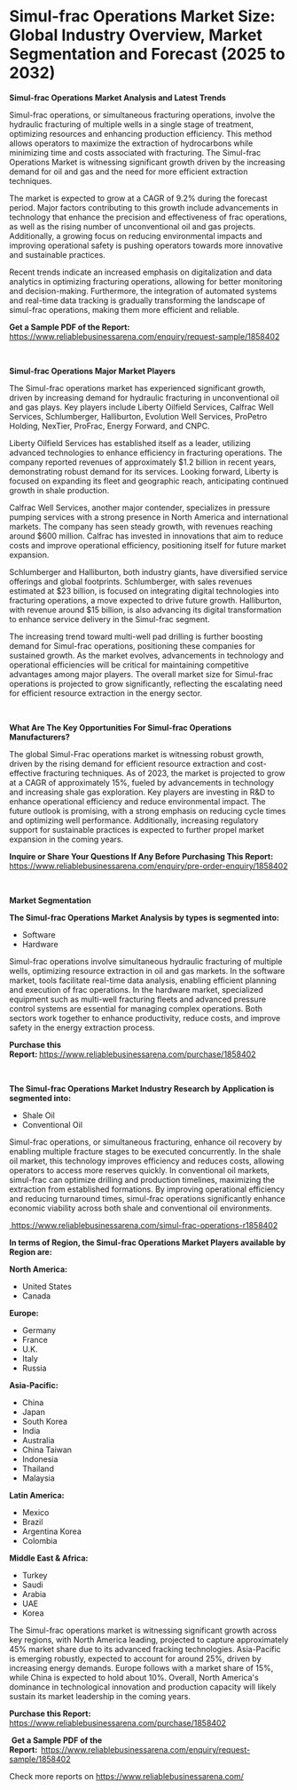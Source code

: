 <p><h1>Simul-frac Operations Market Size: Global Industry Overview, Market Segmentation and Forecast (2025 to 2032)</h1></p><p><strong>Simul-frac Operations Market Analysis and Latest Trends</strong></p>
<p><p>Simul-frac operations, or simultaneous fracturing operations, involve the hydraulic fracturing of multiple wells in a single stage of treatment, optimizing resources and enhancing production efficiency. This method allows operators to maximize the extraction of hydrocarbons while minimizing time and costs associated with fracturing. The Simul-frac Operations Market is witnessing significant growth driven by the increasing demand for oil and gas and the need for more efficient extraction techniques.</p><p>The market is expected to grow at a CAGR of 9.2% during the forecast period. Major factors contributing to this growth include advancements in technology that enhance the precision and effectiveness of frac operations, as well as the rising number of unconventional oil and gas projects. Additionally, a growing focus on reducing environmental impacts and improving operational safety is pushing operators towards more innovative and sustainable practices.</p><p>Recent trends indicate an increased emphasis on digitalization and data analytics in optimizing fracturing operations, allowing for better monitoring and decision-making. Furthermore, the integration of automated systems and real-time data tracking is gradually transforming the landscape of simul-frac operations, making them more efficient and reliable.</p></p>
<p><strong>Get a Sample PDF of the Report:&nbsp;</strong> <a href="https://www.reliablebusinessarena.com/enquiry/request-sample/1858402?utm_campaign=2793&utm_medium=2&utm_source=Github&utm_content=ia&utm_term=07042025&utm_id=simul-frac-operations">https://www.reliablebusinessarena.com/enquiry/request-sample/1858402</a></p>
<p>&nbsp;</p>
<p><strong>Simul-frac Operations Major Market Players</strong></p>
<p><p>The Simul-frac operations market has experienced significant growth, driven by increasing demand for hydraulic fracturing in unconventional oil and gas plays. Key players include Liberty Oilfield Services, Calfrac Well Services, Schlumberger, Halliburton, Evolution Well Services, ProPetro Holding, NexTier, ProFrac, Energy Forward, and CNPC.</p><p>Liberty Oilfield Services has established itself as a leader, utilizing advanced technologies to enhance efficiency in fracturing operations. The company reported revenues of approximately $1.2 billion in recent years, demonstrating robust demand for its services. Looking forward, Liberty is focused on expanding its fleet and geographic reach, anticipating continued growth in shale production.</p><p>Calfrac Well Services, another major contender, specializes in pressure pumping services with a strong presence in North America and international markets. The company has seen steady growth, with revenues reaching around $600 million. Calfrac has invested in innovations that aim to reduce costs and improve operational efficiency, positioning itself for future market expansion.</p><p>Schlumberger and Halliburton, both industry giants, have diversified service offerings and global footprints. Schlumberger, with sales revenues estimated at $23 billion, is focused on integrating digital technologies into fracturing operations, a move expected to drive future growth. Halliburton, with revenue around $15 billion, is also advancing its digital transformation to enhance service delivery in the Simul-frac segment.</p><p>The increasing trend toward multi-well pad drilling is further boosting demand for Simul-frac operations, positioning these companies for sustained growth. As the market evolves, advancements in technology and operational efficiencies will be critical for maintaining competitive advantages among major players. The overall market size for Simul-frac operations is projected to grow significantly, reflecting the escalating need for efficient resource extraction in the energy sector.</p></p>
<p>&nbsp;</p>
<p><strong>What Are The Key Opportunities For Simul-frac Operations Manufacturers?</strong></p>
<p><p>The global Simul-Frac operations market is witnessing robust growth, driven by the rising demand for efficient resource extraction and cost-effective fracturing techniques. As of 2023, the market is projected to grow at a CAGR of approximately 15%, fueled by advancements in technology and increasing shale gas exploration. Key players are investing in R&D to enhance operational efficiency and reduce environmental impact. The future outlook is promising, with a strong emphasis on reducing cycle times and optimizing well performance. Additionally, increasing regulatory support for sustainable practices is expected to further propel market expansion in the coming years.</p></p>
<p><strong>Inquire or Share Your Questions If Any Before Purchasing This Report:</strong> <a href="https://www.reliablebusinessarena.com/enquiry/pre-order-enquiry/1858402?utm_campaign=2793&utm_medium=2&utm_source=Github&utm_content=ia&utm_term=07042025&utm_id=simul-frac-operations">https://www.reliablebusinessarena.com/enquiry/pre-order-enquiry/1858402</a></p>
<p>&nbsp;</p>
<p><strong>Market Segmentation</strong></p>
<p><strong>The Simul-frac Operations Market Analysis by types is segmented into:</strong></p>
<p><ul><li>Software</li><li>Hardware</li></ul></p>
<p><p>Simul-frac operations involve simultaneous hydraulic fracturing of multiple wells, optimizing resource extraction in oil and gas markets. In the software market, tools facilitate real-time data analysis, enabling efficient planning and execution of frac operations. In the hardware market, specialized equipment such as multi-well fracturing fleets and advanced pressure control systems are essential for managing complex operations. Both sectors work together to enhance productivity, reduce costs, and improve safety in the energy extraction process.</p></p>
<p><strong>Purchase this Report:&nbsp;</strong><a href="https://www.reliablebusinessarena.com/purchase/1858402?utm_campaign=2793&utm_medium=2&utm_source=Github&utm_content=ia&utm_term=07042025&utm_id=simul-frac-operations">https://www.reliablebusinessarena.com/purchase/1858402</a></p>
<p>&nbsp;</p>
<p><strong>The Simul-frac Operations Market Industry Research by Application is segmented into:</strong></p>
<p><ul><li>Shale Oil</li><li>Conventional Oil</li></ul></p>
<p><p>Simul-frac operations, or simultaneous fracturing, enhance oil recovery by enabling multiple fracture stages to be executed concurrently. In the shale oil market, this technology improves efficiency and reduces costs, allowing operators to access more reserves quickly. In conventional oil markets, simul-frac can optimize drilling and production timelines, maximizing the extraction from established formations. By improving operational efficiency and reducing turnaround times, simul-frac operations significantly enhance economic viability across both shale and conventional oil environments.</p></p>
<p><a href="https://www.reliablebusinessarena.com/simul-frac-operations-r1858402?utm_campaign=2793&utm_medium=2&utm_source=Github&utm_content=ia&utm_term=07042025&utm_id=simul-frac-operations">&nbsp;https://www.reliablebusinessarena.com/simul-frac-operations-r1858402</a></p>
<p><strong>In terms of Region, the Simul-frac Operations Market Players available by Region are:</strong></p>
<p>
    <p> <strong> North America: </strong>
        <ul>
            <li>United States</li>
            <li>Canada</li>
        </ul>
        </p> 
    <p> <strong> Europe: </strong>
        <ul>
            <li>Germany</li>
            <li>France</li>
            <li>U.K.</li>
            <li>Italy</li>
            <li>Russia</li>
        </ul>
        </p> 
    <p> <strong> Asia-Pacific: </strong>
        <ul>
            <li>China</li>
            <li>Japan</li>
            <li>South Korea</li>
            <li>India</li>
            <li>Australia</li>
            <li>China Taiwan</li>
            <li>Indonesia</li>
            <li>Thailand</li>
            <li>Malaysia</li>
        </ul>
        </p> 
    <p> <strong> Latin America: </strong>
        <ul>
            <li>Mexico</li>
            <li>Brazil</li>
            <li>Argentina Korea</li>
            <li>Colombia</li>
        </ul>
        </p> 
    <p> <strong> Middle East & Africa: </strong>
        <ul>
            <li>Turkey</li>
            <li>Saudi</li>
            <li>Arabia</li>
            <li>UAE</li>
            <li>Korea</li>
        </ul>
    </p>
    </p>
<p><p>The Simul-frac operations market is witnessing significant growth across key regions, with North America leading, projected to capture approximately 45% market share due to its advanced fracking technologies. Asia-Pacific is emerging robustly, expected to account for around 25%, driven by increasing energy demands. Europe follows with a market share of 15%, while China is expected to hold about 10%. Overall, North America's dominance in technological innovation and production capacity will likely sustain its market leadership in the coming years.</p></p>
<p><strong>Purchase this Report: </strong><a href="https://www.reliablebusinessarena.com/purchase/1858402?utm_campaign=2793&utm_medium=2&utm_source=Github&utm_content=ia&utm_term=07042025&utm_id=simul-frac-operations">https://www.reliablebusinessarena.com/purchase/1858402</a></p>
<p>&nbsp;<strong>Get a Sample PDF of the Report:&nbsp;&nbsp;</strong><a href="https://www.reliablebusinessarena.com/enquiry/request-sample/1858402?utm_campaign=2793&utm_medium=2&utm_source=Github&utm_content=ia&utm_term=07042025&utm_id=simul-frac-operations">https://www.reliablebusinessarena.com/enquiry/request-sample/1858402</a></p>
<p><strong></strong></p>
<p>Check more reports on <a href="https://www.reliablebusinessarena.com/?utm_campaign=2793&utm_medium=2&utm_source=Github&utm_content=ia&utm_term=07042025&utm_id=simul-frac-operations">https://www.reliablebusinessarena.com/</a></p>